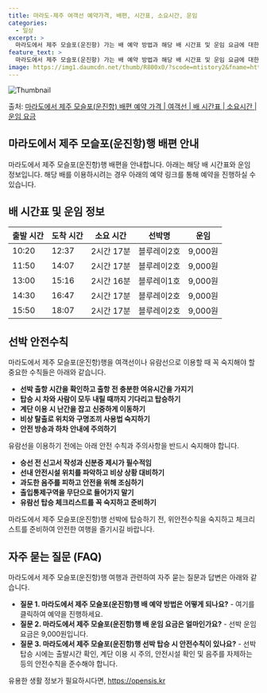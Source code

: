 ```yaml
---
title: 마라도-제주 여객선 예약가격, 배편, 시간표, 소요시간, 운임
categories:
  - 일상
excerpt: >
  마라도에서 제주 모슬포(운진항) 가는 배 예약 방법과 해당 배 시간표 및 운임 요금에 대한 가격 정보를 안내 드리겠습니다. 안전하고 재밋는 제주 모슬포(운진항)행 여행을 위해 아래 정보 참고하시기 바랍니다. 제주 모슬포(운진항)행 배편 예약하기 👈 클릭마라도에서 제주 모슬포(운진항)행 배 시간표출발 시간도착 시간소요 시간선박명요금10:2012:372시간 17분블루레이2호9,000원11:5014:072시간 17분블루레이2호9,000원13:0015:162시간 16분블루레이1호9,000원14:3016:472시간 17분블루레이2호9,000원15:5018:072시간 17분블루레이2호9,000원제주 모슬포(운진항)행 배편 예약하기 👈 클릭마라도에서 제주 모슬포(운진항)행 여객선 탑승 시 이용수칙마라도에서 제주 모슬..
feature_text: >
  마라도에서 제주 모슬포(운진항) 가는 배 예약 방법과 해당 배 시간표 및 운임 요금에 대한 가격 정보를 안내 드리겠습니다. 안전하고 재밋는 제주 모슬포(운진항)행 여행을 위해 아래 정보 참고하시기 바랍니다. 제주 모슬포(운진항)행 배편 예약하기 👈 클릭마라도에서 제주 모슬포(운진항)행 배 시간표출발 시간도착 시간소요 시간선박명요금10:2012:372시간 17분블루레이2호9,000원11:5014:072시간 17분블루레이2호9,000원13:0015:162시간 16분블루레이1호9,000원14:3016:472시간 17분블루레이2호9,000원15:5018:072시간 17분블루레이2호9,000원제주 모슬포(운진항)행 배편 예약하기 👈 클릭마라도에서 제주 모슬포(운진항)행 여객선 탑승 시 이용수칙마라도에서 제주 모슬..
image: https://img1.daumcdn.net/thumb/R800x0/?scode=mtistory2&fname=https%3A%2F%2Fblog.kakaocdn.net%2Fdn%2FdyLcYs%2FbtsHCQ2aCFy%2FHrSLmisu7mKMUzFQcHHPV0%2Fimg.webp
---
```


![Thumbnail](https://img1.daumcdn.net/thumb/R800x0/?scode=mtistory2&fname=https%3A%2F%2Fblog.kakaocdn.net%2Fdn%2FdyLcYs%2FbtsHCQ2aCFy%2FHrSLmisu7mKMUzFQcHHPV0%2Fimg.webp)

<p>출처: <a href="https://opensis.kr/entry/%EB%A7%88%EB%9D%BC%EB%8F%84%EC%97%90%EC%84%9C-%EC%A0%9C%EC%A3%BC-%EB%AA%A8%EC%8A%AC%ED%8F%AC%EC%9A%B4%EC%A7%84%ED%95%AD-%EB%B0%B0%ED%8E%B8-%EC%98%88%EC%95%BD-%EA%B0%80%EA%B2%A9-%EC%97%AC%EA%B0%9D%EC%84%A0-%EB%B0%B0-%EC%8B%9C%EA%B0%84%ED%91%9C-%EC%86%8C%EC%9A%94%EC%8B%9C%EA%B0%84-%EC%9A%B4%EC%9E%84-%EC%9A%94%EA%B8%88" rel="dofollow">마라도에서 제주 모슬포(운진항) 배편 예약 가격 | 여객선 | 배 시간표 | 소요시간 | 운임 요금</a> </p>

## 마라도에서 제주 모슬포(운진항)행 배편 안내



마라도에서 제주 모슬포(운진항)행 배편을 안내합니다. 아래는 해당 배 시간표와 운임 정보입니다. 해당 배를 이용하시려는 경우 아래의 예약
링크를 통해 예약을 진행하실 수 있습니다.



## 배 시간표 및 운임 정보

출발 시간 | 도착 시간 | 소요 시간 | 선박명 | 운임  
---|---|---|---|---  
10:20 | 12:37 | 2시간 17분 | 블루레이2호 | 9,000원  
11:50 | 14:07 | 2시간 17분 | 블루레이2호 | 9,000원  
13:00 | 15:16 | 2시간 16분 | 블루레이1호 | 9,000원  
14:30 | 16:47 | 2시간 17분 | 블루레이2호 | 9,000원  
15:50 | 18:07 | 2시간 17분 | 블루레이2호 | 9,000원  
  


## 선박 안전수칙

마라도에서 제주 모슬포(운진항)행을 여객선이나 유람선으로 이용할 때 꼭 숙지해야 할 중요한 수칙들은 아래와 같습니다.

  * **선박 출항 시간을 확인하고 출항 전 충분한 여유시간을 가지기**
  * **탑승 시 차와 사람이 모두 내릴 때까지 기다리고 탑승하기**
  * **계단 이용 시 난간을 잡고 신중하게 이동하기**
  * **비상 탈출로 위치와 구명조끼 사용법 숙지하기**
  * **안전 방송과 하차 안내에 주의하기**



유람선을 이용하기 전에는 아래 안전 수칙과 주의사항을 반드시 숙지해야 합니다.

  * **승선 전 신고서 작성과 신분증 제시가 필수적임**
  * **선내 안전시설 위치를 파악하고 비상 상황 대비하기**
  * **과도한 음주를 피하고 안전을 위해 조심하기**
  * **출입통제구역을 무단으로 들어가지 말기**
  * **유람선 탑승 체크리스트를 꼭 숙지하고 준비하기**

마라도에서 제주 모슬포(운진항)행 선박에 탑승하기 전, 위안전수칙을 숙지하고 체크리스트를 준비하여 안전한 여행을 즐기시길 바랍니다.

## 자주 묻는 질문 (FAQ)

마라도에서 제주 모슬포(운진항)행 여행과 관련하여 자주 묻는 질문과 답변은 아래와 같습니다.

  * **질문 1. 마라도에서 제주 모슬포(운진항)행 배 예약 방법은 어떻게 되나요?** \- 여기를 클릭하여 예약을 진행하세요.
  * **질문 2. 마라도에서 제주 모슬포(운진항)행 배 운임 요금은 얼마인가요?** \- 선박 운임 요금은 9,000원입니다.
  * **질문 3. 마라도에서 제주 모슬포(운진항)행 선박 탑승 시 안전수칙이 있나요?** \- 선박 탑승 시에는 출발시간 확인, 계단 이용 시 주의, 안전시설 확인 및 음주를 자제하는 등의 안전수칙을 준수해야 합니다.



 

유용한 생활 정보가 필요하시다면, <a href="https://opensis.kr" rel="dofollow">https://opensis.kr</a>


